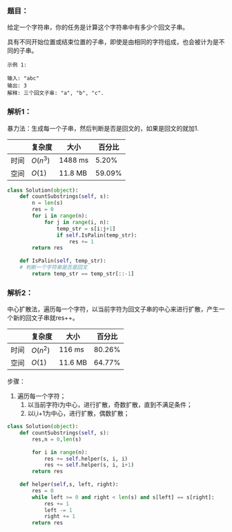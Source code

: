### 题目：
给定一个字符串，你的任务是计算这个字符串中有多少个回文子串。

具有不同开始位置或结束位置的子串，即使是由相同的字符组成，也会被计为是不同的子串。

```
示例 1:

输入: "abc"
输出: 3
解释: 三个回文子串: "a", "b", "c".
```
### 解析1：
暴力法：生成每一个子串，然后判断是否是回文的，如果是回文的就加1.

|  |复杂度|大小|百分比|
|--|--|--|--|
|时间|$O(n^3)$|1488 ms|5.20%|
|空间|$O(1)$|11.8 MB|59.09%|

```python
class Solution(object):
    def countSubstrings(self, s):
        n = len(s)
        res = 0
        for i in range(n):
            for j in range(i, n):
                temp_str = s[i:j+1]
                if self.IsPalin(temp_str):
                    res += 1
        return res
    
    def IsPalin(self, temp_str):
    # 判断一个字符串是否是回文
        return temp_str == temp_str[::-1]
```

### 解析2：
中心扩散法，遍历每一个字符，以当前字符为回文子串的中心来进行扩散，产生一个新的回文子串就res++。

|  |复杂度|大小|百分比|
|--|--|--|--|
|时间|$O(n^2)$|116 ms|80.26%|
|空间|$O(1)$|11.6 MB|64.77%|

步骤：
1. 遍历每一个字符；
   1. 以当前字符i为中心，进行扩散，奇数扩散，直到不满足条件；
   2. 以i,i+1为中心，进行扩散，偶数扩散；

```python
class Solution(object):
    def countSubstrings(self, s):
        res,n = 0,len(s)
        
        for i in range(n):
            res += self.helper(s, i, i)
            res += self.helper(s, i, i+1)
        return res
    
    def helper(self,s, left, right):
        res = 0
        while left >= 0 and right < len(s) and s[left] == s[right]:
            res += 1
            left -= 1
            right += 1
        return res
```
